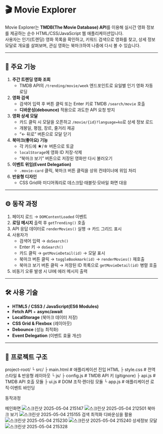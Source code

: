 # 🎬 Movie Explorer

Movie Explorer는 **TMDB(The Movie Database) API**를 이용해 실시간 영화 정보를 제공하는 순수 HTML/CSS/JavaScript 웹 애플리케이션입니다.  
사용자는 인기(트렌딩) 영화 목록을 확인하고, 키워드 검색으로 영화를 찾고, 상세 정보 모달로 개요를 살펴보며, 관심 영화는 북마크하여 나중에 다시 볼 수 있습니다.

---

## 🚀 주요 기능

1. **주간 트렌딩 영화 조회**  
   - TMDB API의 `/trending/movie/week` 엔드포인트로 요일별 인기 영화 자동 로딩  
2. **영화 검색**  
   - 검색어 입력 후 버튼 클릭 또는 Enter 키로 TMDB `/search/movie` 호출  
   - **디바운싱(debounce)** 적용으로 과도한 API 요청 방지  
3. **영화 상세 모달**  
   - 카드 클릭 시 모달을 오픈하고 `/movie/{id}?language=ko`로 상세 정보 로드  
   - 개봉일, 평점, 장르, 줄거리 제공  
   - “← 뒤로” 버튼으로 모달 닫기  
4. **북마크(좋아요) 기능**  
   - 각 카드에 ★/☆ 버튼으로 토글  
   - `localStorage`에 영화 ID 저장·삭제  
   - “북마크 보기” 버튼으로 저장된 영화만 다시 불러오기  
5. **이벤트 위임(Event Delegation)**  
   - `.movie-card` 클릭, 북마크 버튼 클릭을 상위 컨테이너에 위임 처리  
6. **반응형 디자인**  
   - CSS Grid와 미디어쿼리로 데스크탑·태블릿·모바일 화면 대응  

---

## ⚙️ 동작 과정

1. 페이지 로드 → `DOMContentLoaded` 이벤트  
2. **로딩 메시지** 출력 후 `getTrending()` 호출  
3. API 응답 데이터로 `renderMovies()` 실행 → 카드 그리드 표시  
4. 사용자가  
   - 검색어 입력 → `doSearch()`  
   - Enter 키 → `doSearch()`  
   - 카드 클릭 → `getMovieDetail(id)` → 모달 표시  
   - 북마크 버튼 클릭 → `toggleBookmark(id)` → `renderMovies()` 재호출  
   - 북마크 보기 버튼 클릭 → 저장된 ID 목록으로 `getMovieDetail(id)` 병렬 호출  
5. 비동기 오류 발생 시 UI에 에러 메시지 출력  

---

## 🛠 사용 기술

- **HTML5 / CSS3 / JavaScript(ES6 Modules)**
- **Fetch API** + **async/await**  
- **LocalStorage** (북마크 데이터 저장)
- **CSS Grid & Flexbox** (레이아웃)  
- **Debounce** (성능 최적화)  
- **Event Delegation** (이벤트 효율 개선)

---

## 📁 프로젝트 구조
project-root/
└ src/
├ main.html # 애플리케이션 진입 HTML
├ style.css # 전역 스타일 & 반응형 레이아웃
└ js/
├ config.js # TMDB API 키 (gitignore)
├ api.js # TMDB API 호출 모듈
├ ui.js # DOM 조작·렌더링 모듈
└ app.js # 애플리케이션 로직·이벤트 바인딩


동작과정

메인화면
![스크린샷 2025-05-04 215147](https://github.com/user-attachments/assets/52f878e2-5eea-4bf6-b499-8855969edbae)
![스크린샷 2025-05-04 212501](https://github.com/user-attachments/assets/f55ffafa-2240-44d1-bc75-67ed2fbac497)
북마크 보기
![스크린샷 2025-05-04 215155](https://github.com/user-attachments/assets/7533eac1-d572-410a-82b7-509b14cfab81)
검색 최적화 디바운싱을 활용
![스크린샷 2025-05-04 215230](https://github.com/user-attachments/assets/93383d1e-6b8e-4182-9acc-bca6bae051a9)
![스크린샷 2025-05-04 215240](https://github.com/user-attachments/assets/2b5eb40b-f9f4-475f-b195-15414193340f)
상세정보 모달
![스크린샷 2025-05-04 215328](https://github.com/user-attachments/assets/98d628b8-0102-4530-8aac-610781922785)
